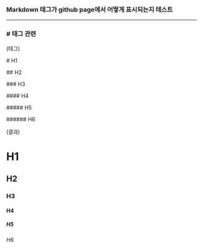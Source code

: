 ### Markdown 태그가 github page에서 어떻게 표시되는지 테스트
------

### \# 태그 관련
(태그)

\# H1

\#\# H2

\#\#\# H3

\#\#\#\# H4

\#\#\#\#\# H5

\#\#\#\#\#\# H6

(결과)
# H1
## H2
### H3
#### H4
##### H5
###### H6